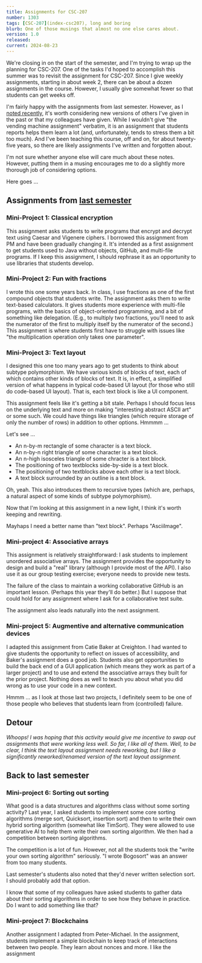```yaml
---
title: Assignments for CSC-207
number: 1303
tags: [CSC-207](index-csc207), long and boring
blurb: One of those musings that almost no one else cares about.
version: 1.0
released: 
current: 2024-08-23
---
```

We're closing in on the start of the semester, and I'm trying to wrap up the planning for CSC-207. One of the tasks I'd hoped to accomplish this summer was to revisit the assignment for CSC-207. Since I give weekly assignments, starting in about week 2, there can be about a dozen assignments in the course. However, I usually give somewhat fewer so that students can get weeks off.

I'm fairly happy with the assignments from last semester. However, as I [noted recently](csc-207-2024fa), it's worth considering new versions of others I've given in the past or that my colleagues have given. While I wouldn't give "the vending machine assignment" verbatim, it is an assignment that students reports helps them learn a lot (and, unfortunately, tends to stress them a bit too much). And I've been teaching this course, off and on, for about twenty-five years, so there are likely assignments I've written and forgotten about.

I'm not sure whether anyone else will care much about these notes. However, putting them in a musing encourages me to do a slightly more thorough job of considering options.

Here goes ...

Assignments from [last semester](https://rebelsky.cs.grinnell.edu/Courses/CSC207/2024Sp/mps/)
------------------------------

### Mini-Project 1: Classical encryption

This assignment asks students to write programs that encrypt and decrypt text using Caesar and Vigenere ciphers. I borrowed this assignment from PM and have been gradually changing it. It's intended as a first assignment to get students used to Java without objects, GitHub, and multi-file programs. If I keep this assignment, I should rephrase it as an opportunity to use libraries that students develop.

### Mini-Project 2: Fun with fractions

I wrote this one some years back. In class, I use fractions as one of the first compound objects that students write. The assignment asks them to write text-based calculators. It gives students more experience with multi-file programs, with the basics of object-oriented programming, and a bit of something like delegation. (E.g., to multiply two fractions, you'll need to ask the numerator of the first to multiply itself by the numerator of the second.) This assignment is where students first have to struggle with issues like "the multiplication operation only takes one parameter".

### Mini-Project 3: Text layout

I designed this one too many years ago to get students to think about subtype polymorphism. We have various kinds of blocks of text, each of which contains other kinds of blocks of text. It is, in effect, a simplified version of what happens in typical code-based UI layout (for those who still do code-based UI layout). That is, each text block is like a UI component.

This assignment feels like it's getting a bit stale. Perhaps I should focus less on the underlying text and more on making "interesting abstract ASCII art" or some such. We could have things like triangles (which require storage of only the number of rows) in addition to other options. Hmmmm ...

Let's see ...

* An n-by-m rectangle of some character is a text block.
* An n-by-n right triangle of some character is a text block.
* An n-high isosceles triangle of some chracter is a text block.
* The positioning of two textblocks side-by-side is a text block.
* The positioning of two textblocks above each other is a text block.
* A text block surrounded by an outline is a text block.

Oh, yeah. This also introduces them to recursive types (which are, perhaps, a natural aspect of some kinds of subtype polymorphism).

Now that I'm looking at this assignment in a new light, I think it's worth keeping and rewriting.

Mayhaps I need a better name than "text block". Perhaps "AsciiImage".

### Mini-project 4: Associative arrays

This assignment is relatively straightforward: I ask students to implement unordered associative arrays. The assignment provides the opportunity to design and build a "real" library (although I provide most of the API). I also use it as our group testing exercise; everyone needs to provide new tests.

The failure of the class to maintain a working collaborative GitHub is an important lesson. (Perhaps this year they'll do better.) But I suppose that could hold for any assignment where I ask for a collaborative test suite.

The assignment also leads naturally into the next assignment.

### Mini-project 5: Augmentive and alternative communication devices

I adapted this assignment from Catie Baker at Creighton. I had wanted to give students the opportunity to reflect on issues of accessibility, and Baker's assignment does a good job. Students also get opportunities to build the back end of a GUI application (which means they work as part of a larger project) and to use and extend the associative arrays they built for the prior project. Nothing does as well to teach you about what you did wrong as to use your code in a new context.

Hmmm ... as I look at those last two projects, I definitely seem to be one of those people who believes that students learn from (controlled) failure.

Detour
------

_Whoops! I was hoping that this activity would give me incentive to swap out assignments that were working less well. So far, I like all of them. Well, to be clear, I think the text layout assignment needs reworking, but I like a significantly reworked/renamed version of the text layout assignment._

Back to last semester
---------------------

### Mini-project 6: Sorting out sorting

What good is a data structures and algorithms class without some sorting activity? Last year, I asked students to implement some core sorting algorithms (merge sort, Quicksort, insertion sort) and then to write their own hybrid sorting algorithm (somewhat like TimSort). They were allowed to use generative AI to help them write their own sorting algorithm. We then had a competition between sorting algorithms.

The competition is a lot of fun. However, not all the students took the "write your own sorting algorithm" seriously. "I wrote Bogosort" was an answer from too many students.

Last semester's students also noted that they'd never written selection sort. I should probably add that option.

I know that some of my colleagues have asked students to gather data about their sorting algorithms in order to see how they behave in practice. Do I want to add something like that?

### Mini-project 7: Blockchains

Another assignment I adapted from Peter-Michael. In the assignment, students implement a simple blockchain to keep track of interactions between two people. They learn about nonces and more. I like the assignment
